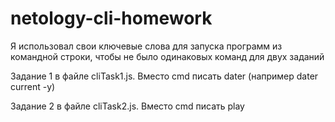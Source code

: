 # netology-cli-homework

Я использовал свои ключевые слова для запуска программ из командной строки, чтобы не было одинаковых команд для двух заданий

Задание 1 в файле cliTask1.js. Вместо cmd писать dater (например dater current -y)

Задание 2 в файле cliTask2.js. Вместо cmd писать play